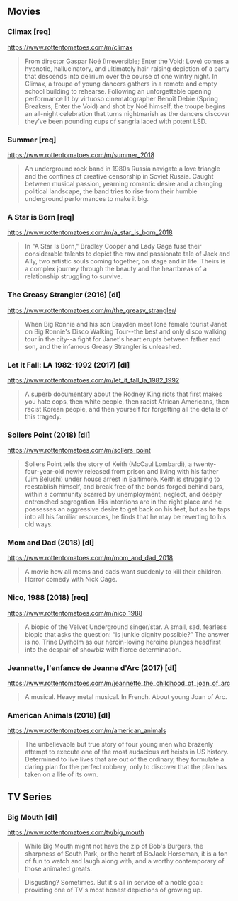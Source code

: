## Movies

### Climax [req]
https://www.rottentomatoes.com/m/climax

> From director Gaspar Noé (Irreversible; Enter the Void; Love) comes a hypnotic, hallucinatory, and ultimately hair-raising depiction of a party that descends into delirium over the course of one wintry night. In Climax, a troupe of young dancers gathers in a remote and empty school building to rehearse. Following an unforgettable opening performance lit by virtuoso cinematographer Benoît Debie (Spring Breakers; Enter the Void) and shot by Noé himself, the troupe begins an all-night celebration that turns nightmarish as the dancers discover they've been pounding cups of sangria laced with potent LSD.

### Summer [req]
https://www.rottentomatoes.com/m/summer_2018

> An underground rock band in 1980s Russia navigate a love triangle and the confines of creative censorship in Soviet Russia. Caught between musical passion, yearning romantic desire and a changing political landscape, the band tries to rise from their humble underground performances to make it big.

### A Star is Born [req]
https://www.rottentomatoes.com/m/a_star_is_born_2018

> In "A Star Is Born," Bradley Cooper and Lady Gaga fuse their considerable talents to depict the raw and passionate tale of Jack and Ally, two artistic souls coming together, on stage and in life. Theirs is a complex journey through the beauty and the heartbreak of a relationship struggling to survive.

### The Greasy Strangler (2016) [dl]
https://www.rottentomatoes.com/m/the_greasy_strangler/

> When Big Ronnie and his son Brayden meet lone female tourist Janet on Big Ronnie's Disco Walking Tour--the best and only disco walking tour in the city--a fight for Janet's heart erupts between father and son, and the infamous Greasy Strangler is unleashed.

### Let It Fall: LA 1982-1992 (2017) [dl]
https://www.rottentomatoes.com/m/let_it_fall_la_1982_1992

> A superb documentary about the Rodney King riots that first makes you hate cops, then white people, then racist African Americans, then racist Korean people, and then yourself for forgetting all the details of this tragedy.

### Sollers Point (2018) [dl]
https://www.rottentomatoes.com/m/sollers_point

> Sollers Point tells the story of Keith (McCaul Lombardi), a twenty-four-year-old newly released from prison and living with his father (Jim Belushi) under house arrest in Baltimore. Keith is struggling to reestablish himself, and break free of the bonds forged behind bars, within a community scarred by unemployment, neglect, and deeply entrenched segregation. His intentions are in the right place and he possesses an aggressive desire to get back on his feet, but as he taps into all his familiar resources, he finds that he may be reverting to his old ways.

### Mom and Dad (2018) [dl]
https://www.rottentomatoes.com/m/mom_and_dad_2018

> A movie how all moms and dads want suddenly to kill their children. Horror comedy with Nick Cage.

### Nico, 1988 (2018) [req]
https://www.rottentomatoes.com/m/nico_1988

> A biopic of the Velvet Underground singer/star. A small, sad, fearless biopic that asks the question: “Is junkie dignity possible?” The answer is no. Trine Dyrholm as our heroin-loving heroine plunges headfirst into the despair of showbiz with fierce determination.

### Jeannette, l'enfance de Jeanne d'Arc (2017) [dl]
https://www.rottentomatoes.com/m/jeannette_the_childhood_of_joan_of_arc

> A musical. Heavy metal musical. In French. About young Joan of Arc.

### American Animals (2018) [dl]
https://www.rottentomatoes.com/m/american_animals

> The unbelievable but true story of four young men who brazenly attempt to execute one of the most audacious art heists in US history. Determined to live lives that are out of the ordinary, they formulate a daring plan for the perfect robbery, only to discover that the plan has taken on a life of its own.

## TV Series

### Big Mouth [dl]
https://www.rottentomatoes.com/tv/big_mouth

> While Big Mouth might not have the zip of Bob's Burgers, the sharpness of South Park, or the heart of BoJack Horseman, it is a ton of fun to watch and laugh along with, and a worthy contemporary of those animated greats.

> Disgusting? Sometimes. But it's all in service of a noble goal: providing one of TV's most honest depictions of growing up.
